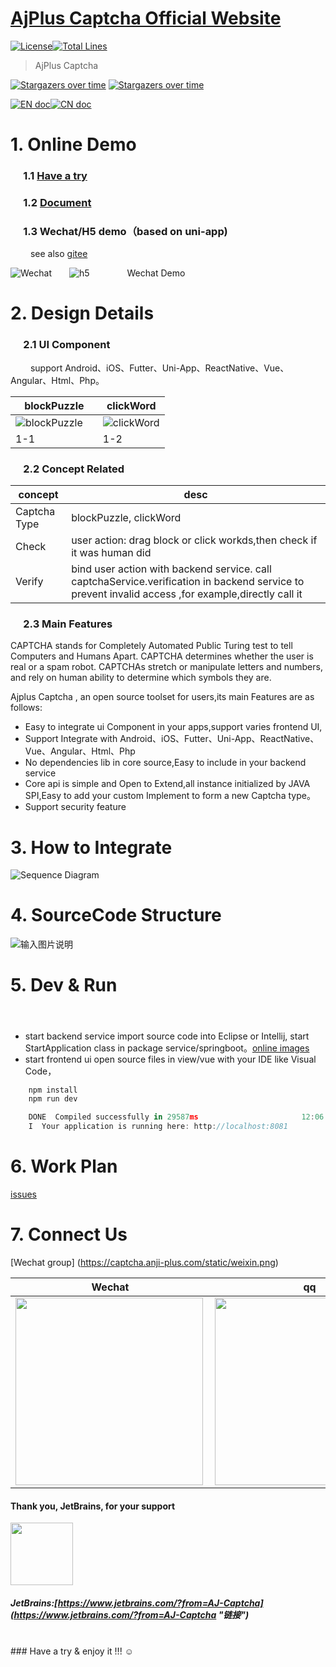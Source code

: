 
[AjPlus Captcha Official Website](https://captcha.anji-plus.com/)
============
[![License](https://img.shields.io/badge/license-Apache%202-4EB1BA.svg)](https://www.apache.org/licenses/LICENSE-2.0.html)[![Total Lines](https://tokei.rs/b1/github/anji-plus/captcha?category=lines)](https://github.com/anji-plus/captcha)

> AjPlus Captcha 

[![Stargazers over time](https://starchart.cc/anji-plus/captcha.svg)](https://starchart.cc/anji-plus/captcha)
[![Stargazers over time](https://whnb.wang/img/anji-plus/captcha?e=604800)](https://whnb.wang/anji-plus/captcha?e=604800)
          
[![EN doc](https://img.shields.io/badge/document-English-blue.svg)](README.md)[![CN doc](https://img.shields.io/badge/文档-中文版-blue.svg)](README_CN.md)

# 1. Online Demo
### &emsp; 1.1 [Have a try](https://captcha.anji-plus.com/ "链接")
### &emsp; 1.2 [Document](https://captcha.anji-plus.com/#/doc "doc")
### &emsp; 1.3 Wechat/H5 demo（based on uni-app)
 &emsp;&emsp; see also [gitee]( https://gitee.com/anji-plus/captcha "码云")

 ![Wechat](https://captcha.anji-plus.com/static/8cm.jpg  "")&emsp;&emsp;![h5](https://images.gitee.com/uploads/images/2020/0429/174246_c33e3fa3_1728982.png "h5.png")
 &emsp;&emsp;&emsp;&emsp;Wechat Demo&emsp;&emsp;&emsp;&emsp;&emsp;&emsp;&emsp;&emsp;&emsp;&emsp;&emsp;&emsp;

# 2. Design Details
### &emsp; 2.1 UI Component
 &emsp;&emsp; support Android、iOS、Futter、Uni-App、ReactNative、Vue、Angular、Html、Php。
 
| blockPuzzle | clickWord |
| --- | --- |
|![blockPuzzle](https://captcha.anji-plus.com/static/blockPuzzle.png "滑动拼图")&emsp;|![clickWord](https://captcha.anji-plus.com/static/clickWord.png "点选文字")|
| 1-1 | 1-2 |


### &emsp; 2.2 Concept Related
| concept  | desc  |
| ------------ | ------------ |
| Captcha Type | blockPuzzle, clickWord|
| Check  |  user action: drag block or click workds,then check if it was human did|
| Verify  | bind user action with backend service. call captchaService.verification in backend service to prevent invalid access ,for example,directly call it |

### &emsp; 2.3 Main Features 
CAPTCHA stands for Completely Automated Public Turing test to tell Computers and Humans Apart. CAPTCHA determines whether the user is real or a spam robot. CAPTCHAs stretch or manipulate letters and numbers, and rely on human ability to determine which symbols they are.
 
Ajplus Captcha , an open source toolset for users,its main Features are as follows:
- Easy to integrate ui Component in your apps,support varies frontend UI,
- Support Integrate with Android、iOS、Futter、Uni-App、ReactNative、Vue、Angular、Html、Php
- No dependencies lib in core source,Easy to include in your backend service
- Core api is simple and Open to Extend,all instance initialized by JAVA SPI,Easy to add your custom Implement to form a new Captcha type。
- Support security feature

# 3. How to Integrate
![Sequence Diagram](https://captcha.anji-plus.com/static/shixu.png "时序图")

# 4. SourceCode Structure

![输入图片说明](https://images.gitee.com/uploads/images/2021/0207/112335_bd789fff_1600789.png "屏幕截图.png")

# 5. Dev & Run 
#### &emsp; 
- start backend service
  import source code into Eclipse or Intellij,
  start StartApplication class in package service/springboot。[online images](https://gitee.com/anji-plus/AJ-Captcha-Images)
- start frontend ui
  open source files in view/vue with your IDE like Visual Code，
```js
    npm install
    npm run dev

    DONE  Compiled successfully in 29587ms                       12:06:38
    I  Your application is running here: http://localhost:8081
``` 

# 6. Work Plan
  [issues](https://gitee.com/anji-plus/captcha/issues)

# 7. Connect Us

[Wechat group] (https://captcha.anji-plus.com/static/weixin.png)

| Wechat | qq |
| --- | --- |
|<img src="https://captcha.anji-plus.com/static/weixin.png" width = "300" height = "300" div align=left />|<img src="https://captcha.anji-plus.com/static/qq.png" width = "300" height = "300" div align=left />|

#### Thank you, JetBrains, for your support
<img src="https://captcha.anji-plus.com/static/jetbrains.png" width = "100" height = "100"/>

##### JetBrains:[https://www.jetbrains.com/?from=AJ-Captcha](https://www.jetbrains.com/?from=AJ-Captcha "链接")

<br>
 ### Have a try & enjoy it !!!  ☺

